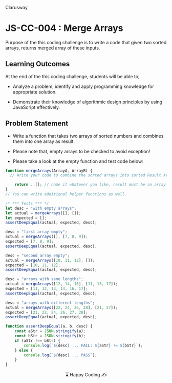 <p>Clarusway<img align="right"
  src="https://secure.meetupstatic.com/photos/event/3/1/b/9/600_488352729.jpeg"  width="15px"></p>

# JS-CC-004 : Merge Arrays

Purpose of the this coding challenge is to write a code that given two sorted arrays, returns merged array of these inputs.

## Learning Outcomes

At the end of the this coding challenge, students will be able to;

- Analyze a problem, identify and apply programming knowledge for appropriate solution.

- Demonstrate their knowledge of algorithmic design principles by using JavaScript effectively.

## Problem Statement

- Write a function that takes two arrays of sorted numbers and combines them into one array as result.

- Please note that, empty arrays to be checked to avoid exception!

- Please take a look at the empty function and test code below:

```javascript
function mergeArrays(ArrayA, ArrayB) {
  // Write your code to combine the sorted arrays into sorted Result Array

    return ..[]; // name it whatever you like, result must be an array
}
// You can write additional helper functions as well.

/* *** Tests *** */
let desc = "with empty arrays";
let actual = mergeArrays([], []);
let expected = [];
assertDeepEqual(actual, expected, desc);

desc = "first array empty";
actual = mergeArrays([], [7, 8, 9]);
expected = [7, 8, 9];
assertDeepEqual(actual, expected, desc);

desc = "second array empty";
actual = mergeArrays([10, 11, 12], []);
expected = [10, 11, 12];
assertDeepEqual(actual, expected, desc);

desc = "arrays with same lengths";
actual = mergeArrays([12, 14, 16], [11, 13, 17]);
expected = [11, 12, 13, 14, 16, 17];
assertDeepEqual(actual, expected, desc);

desc = "arrays with different lengths";
actual = mergeArrays([22, 24, 26, 28], [21, 27]);
expected = [21, 22, 24, 26, 27, 28];
assertDeepEqual(actual, expected, desc);

function assertDeepEqual(a, b, desc) {
    const aStr = JSON.stringify(a);
    const bStr = JSON.stringify(b);
    if (aStr !== bStr) {
        console.log(`${desc} ... FAIL: ${aStr} != ${bStr}`);
    } else {
        console.log(`${desc} ... PASS`);
    }
}
```

<center> ⌛ Happy Coding  ✍ </center>
